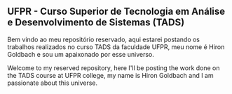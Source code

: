 ## UFPR - Curso Superior de Tecnologia em Análise e Desenvolvimento de Sistemas (TADS)

Bem vindo ao meu repositório reservado, aqui estarei postando os trabalhos realizados no curso TADS da faculdade UFPR, meu nome é Hiron Goldbach e sou um apaixonado por esse universo. 

Welcome to my reserved repository, here I'll be posting the work done on the TADS course at UFPR college, my name is Hiron Goldbach and I am passionate about this universe.